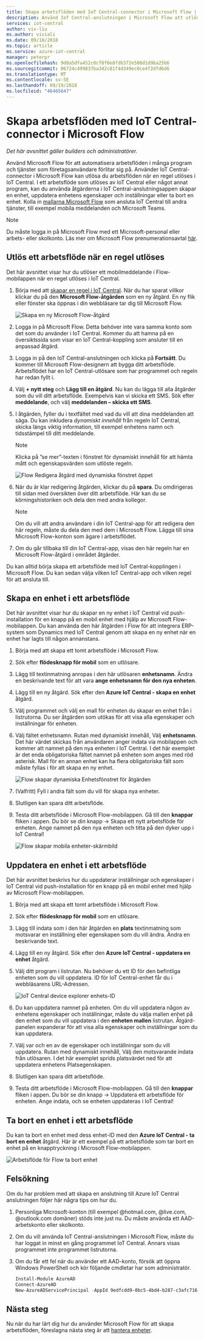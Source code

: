 ```yaml
---
title: Skapa arbetsflöden med IoT Central-connector i Microsoft Flow | Microsoft Docs
description: Använd IoT Central-anslutningen i Microsoft Flow att utlösa arbetsflöden direkt och skapa, uppdatera och ta bort enheter i arbetsflöden.
services: iot-central
author: viv-liu
ms.author: viviali
ms.date: 09/18/2018
ms.topic: article
ms.service: azure-iot-central
manager: peterpr
ms.openlocfilehash: 9d8a5dfa452c0cf8f6e8fdb372e508d1d9ba25b6
ms.sourcegitcommit: 06724c499837ba342c81f4d349ec0ce4f2dfd6d6
ms.translationtype: MT
ms.contentlocale: sv-SE
ms.lasthandoff: 09/19/2018
ms.locfileid: "46465647"
---
```

# <a name="build-workflows-with-the-iot-central-connector-in-microsoft-flow"></a>Skapa arbetsflöden med IoT Central-connector i Microsoft Flow

*Det här avsnittet gäller builders och administratörer.*

Använd Microsoft Flow för att automatisera arbetsflöden i många program och tjänster som företagsanvändare förlitar sig på. Använder IoT Central-connector i Microsoft Flow kan utlösa du arbetsflöden när en regel utlöses i IoT Central. I ett arbetsflöde som utlöses av IoT Central eller något annat program, kan du använda åtgärderna i IoT Central-anslutningsappen skapar en enhet, uppdatera enhetens egenskaper och inställningar eller ta bort en enhet. Kolla in [mallarna Microsoft Flow](https://aka.ms/iotcentralflowtemplates) som ansluta IoT Central till andra tjänster, till exempel mobila meddelanden och Microsoft Teams.

> [!NOTE] 
> Du måste logga in på Microsoft Flow med ett Microsoft-personal eller arbets- eller skolkonto. Läs mer om Microsoft Flow prenumerationsavtal [här](https://aka.ms/microsoftflowplans).

## <a name="trigger-a-workflow-when-a-rule-is-triggered"></a>Utlös ett arbetsflöde när en regel utlöses

Det här avsnittet visar hur du utlöser ett mobilmeddelande i Flow-mobilappen när en regel utlöses i IoT Central.

1. Börja med att [skapar en regel i IoT Central](howto-create-telemetry-rules.md). När du har sparat villkor klickar du på den **Microsoft Flow-åtgärden** som en ny åtgärd. En ny flik eller fönster ska öppnas i din webbläsare tar dig till Microsoft Flow.

    ![Skapa en ny Microsoft Flow-åtgärd](media/howto-add-microsoft-flow/createflowaction.PNG)

1. Logga in på Microsoft Flow. Detta behöver inte vara samma konto som det som du använder i IoT Central. Kommer du att hamna på en översiktssida som visar en IoT Central-koppling som ansluter till en anpassad åtgärd.

1. Logga in på den IoT Central-anslutningen och klicka på **Fortsätt**. Du kommer till Microsoft Flow-designern att bygga ditt arbetsflöde. Arbetsflödet har en IoT Central-utlösare som har programmet och regeln har redan fyllt i.

1. Välj **+ nytt steg** och **Lägg till en åtgärd**. Nu kan du lägga till alla åtgärder som du vill ditt arbetsflöde. Exempelvis kan vi skicka ett SMS. Sök efter **meddelande**, och välj **meddelanden – skicka ett SMS**.

1. I åtgärden, fyller du i textfältet med vad du vill att dina meddelanden att säga. Du kan inkludera *dynamiskt innehåll* från regeln IoT Central, skicka längs viktig information, till exempel enhetens namn och tidsstämpel till ditt meddelande.

    > [!NOTE]
    > Klicka på ”se mer”-texten i fönstret för dynamiskt innehåll för att hämta mått och egenskapsvärden som utlöste regeln.

    ![Flow Redigera åtgärd med dynamiska fönstret öppet](./media/howto-add-microsoft-flow/flowdynamicpane.PNG)

1. När du är klar redigering åtgärden, klickar du på **spara**. Du omdirigeras till sidan med översikten över ditt arbetsflöde. Här kan du se körningshistoriken och dela den med andra kollegor.

    > [!NOTE]
    > Om du vill att andra användare i din IoT Central-app för att redigera den här regeln, måste du dela den med dem i Microsoft Flow. Lägga till sina Microsoft Flow-konton som ägare i arbetsflödet.

1. Om du går tillbaka till din IoT Central-app, visas den här regeln har en Microsoft Flow-åtgärd i området åtgärder.

Du kan alltid börja skapa ett arbetsflöde med IoT Central-kopplingen i Microsoft Flow. Du kan sedan välja vilken IoT Central-app och vilken regel för att ansluta till.

## <a name="create-a-device-in-a-workflow"></a>Skapa en enhet i ett arbetsflöde

Det här avsnittet visar hur du skapar en ny enhet i IoT Central vid push-installation för en knapp på en mobil enhet med hjälp av Microsoft Flow-mobilappen. Du kan använda den här åtgärden i Flow för att integrera ERP-system som Dynamics med IoT Central genom att skapa en ny enhet när en enhet har lagts till någon annanstans.

1. Börja med att skapa ett tomt arbetsflöde i Microsoft Flow.

1. Sök efter **flödesknapp för mobil** som en utlösare.

1. Lägg till textinmatning anropas i den här utlösaren **enhetsnamn**. Ändra en beskrivande text för att vara **ange enhetsnamn för den nya enheten**.

1. Lägg till en ny åtgärd. Sök efter den **Azure IoT Central - skapa en enhet** åtgärd.

1. Välj programmet och välj en mall för enheten du skapar en enhet från i listrutorna. Du ser åtgärden som utökas för att visa alla egenskaper och inställningar för enheten.

1. Välj fältet enhetsnamn. Rutan med dynamiskt innehåll, Välj **enhetsnamn**. Det här värdet skickas från användaren anger indata via mobilappen och kommer att namnet på den nya enheten i IoT Central. I det här exemplet är det enda obligatoriska fältet namnet på enheten som anges med röd asterisk. Mall för en annan enhet kan ha flera obligatoriska fält som måste fyllas i för att skapa en ny enhet.

    ![Flow skapar dynamiska Enhetsfönstret för åtgärden](./media/howto-add-microsoft-flow/flowcreatedevice.PNG)
1. (Valfritt) Fyll i andra fält som du vill för skapa nya enheter.

1. Slutligen kan spara ditt arbetsflöde.

1. Testa ditt arbetsflöde i Microsoft Flow-mobilappen. Gå till den **knappar** fliken i appen. Du bör se din knapp -> Skapa ett nytt arbetsflöde för enheten. Ange namnet på den nya enheten och titta på den dyker upp i IoT Central!

    ![Flow skapar mobila enheter-skärmbild](./media/howto-add-microsoft-flow/flowmobilescreenshot.png)

## <a name="update-a-device-in-a-workflow"></a>Uppdatera en enhet i ett arbetsflöde

Det här avsnittet beskrivs hur du uppdaterar inställningar och egenskaper i IoT Central vid push-installation för en knapp på en mobil enhet med hjälp av Microsoft Flow-mobilappen.

1. Börja med att skapa ett tomt arbetsflöde i Microsoft Flow.

1. Sök efter **flödesknapp för mobil** som en utlösare.

1. Lägg till indata som i den här åtgärden en **plats** textinmatning som motsvarar en inställning eller egenskapen som du vill ändra. Ändra en beskrivande text.

1. Lägg till en ny åtgärd. Sök efter den **Azure IoT Central - uppdatera en enhet** åtgärd.

1. Välj ditt program i listrutan. Nu behöver du ett ID för den befintliga enheten som du vill uppdatera. ID för IoT Central-enhet får du i webbläsarens URL-Adressen.

    ![IoT Central device explorer enhets-ID](./media/howto-add-microsoft-flow/iotcdeviceid.PNG)

1. Du kan uppdatera namnet på enheten. Om du vill uppdatera någon av enhetens egenskaper och inställningar, måste du välja mallen enhet på den enhet som du vill uppdatera i den **enheten mallen** listrutan. Åtgärd-panelen expanderar för att visa alla egenskaper och inställningar som du kan uppdatera.

1. Välj var och en av de egenskaper och inställningar som du vill uppdatera. Rutan med dynamiskt innehåll, Välj den motsvarande indata från utlösaren. I det här exemplet sprids platsvärdet ned för att uppdatera enhetens Platsegenskapen.

1. Slutligen kan spara ditt arbetsflöde.

1. Testa ditt arbetsflöde i Microsoft Flow-mobilappen. Gå till den **knappar** fliken i appen. Du bör se din knapp -> Uppdatera ett arbetsflöde för enheten. Ange indata, och se enheten uppdateras i IoT Central!

## <a name="delete-a-device-in-a-workflow"></a>Ta bort en enhet i ett arbetsflöde

Du kan ta bort en enhet med dess enhet-ID med den **Azure IoT Central - ta bort en enhet** åtgärd. Här är ett exempel på ett arbetsflöde som tar bort en enhet på en knapptryckning i Microsoft Flow-mobilappen.

   ![Arbetsflöde för Flow ta bort enhet](./media/howto-add-microsoft-flow/flowdeletedevice.PNG)
    
## <a name="troubleshooting"></a>Felsökning

Om du har problem med att skapa en anslutning till Azure IoT Central anslutningen följer här några tips om hur du.

1. Personliga Microsoft-konton (till exempel @hotmail.com, @live.com, @outlook.com domäner) stöds inte just nu. Du måste använda ett AAD-arbetskonto eller skolkonto.

2. Om du vill använda IoT Central-anslutningen i Microsoft Flow, måste du har loggat in minst en gång programmet IoT Central. Annars visas programmet inte programmet listrutorna.

3. Om du får ett fel när du använder ett AAD-konto, försök att öppna Windows PowerShell och kör följande cmdletar har som administratör.
    ``` PowerShell
    Install-Module AzureAD
    Connect-AzureAD
    New-AzureADServicePrincipal -AppId 9edfcdd9-0bc5-4bd4-b287-c3afc716aac7 -DisplayName "Azure IoT Central"
    ```
    
## <a name="next-steps"></a>Nästa steg
Nu när du har lärt dig hur du använder Microsoft Flow för att skapa arbetsflöden, föreslagna nästa steg är att [hantera enheter](howto-manage-devices.md).

